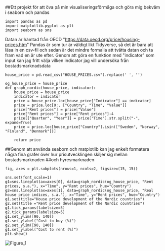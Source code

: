 ##Ett projekt för att öva på min visualiseringsförmåga och göra mig bekväm i seaborn och pandas 

```
import pandas as pd
import matplotlib.pyplot as plt
import seaborn as sns
```
Datan är hämtad från OECD "https://data.oecd.org/price/housing-prices.htm"
Pandas är som tur är väldigt likt Tidyverse, så det är bara att läsa in en csv-fil
och sedan är det mindre formalia att tvätta datan och ta fram vad en är ute efter.
Genom att göra en funktion med "indicator" som input kan jag fritt välja vilken indicator jag vill undersöka från bostadsmarknadsdata
```
house_price = pd.read_csv("HOUSE_PRICES.csv").replace(' ', '')

og_house_price = house_price
def graph_nordic(house_price, indicator):
    house_price = house_price
    indicator = indicator
    price = house_price.loc[house_price["Indicator"] == indicator]
    price = price.loc[0:, ["Country", "Time", "Value"]]
    price["Rent prices"] = price["Value"]
    price["Rent prices"] = price["Rent prices"]-4
    price[["Quarter", "Year"]] = price["Time"].str.split("-", expand=True)
    price = price.loc[house_price["Country"].isin(["Sweden", "Norway", "Finland", "Denmark"])]

    return price
```

##Genom att använda seaborn och matplotlib kan jag enkelt formatera några fina grafer över hur prisutvecklingen skiljer sig mellan bostadsmarknaden
##och hyresmarknaden
```
fig, axes = plt.subplots(nrows=1, ncols=2, figsize=(15, 15))

sns.set(font_scale=1)
g1=sns.lineplot(ax=axes[0], data=graph_nordic(og_house_price, "Rent prices, s.a."), x="Time", y="Rent prices", hue="Country")
g2=sns.lineplot(ax=axes[1], data=graph_nordic(og_house_price, "Real house price indices, s.a."), x="Time", y="Rent prices", hue="Country")
g1.set(title="House price development of the Nordic countries")
g2.set(title ="Rent price development of the Nordic countries")
g1.tick_params(labelsize=5)
g2.tick_params(labelsize=5)
g1.set_ylim([90, 140])
g1.set_ylabel("Cost to buy (%)")
g2.set_ylim([90, 140])
g1.set_ylabel("Cost to rent (%)")
plt.show()
```
![Figure_1](https://user-images.githubusercontent.com/106667697/228768663-0d934a90-acff-46ff-8233-494c0b539ef6.png)

